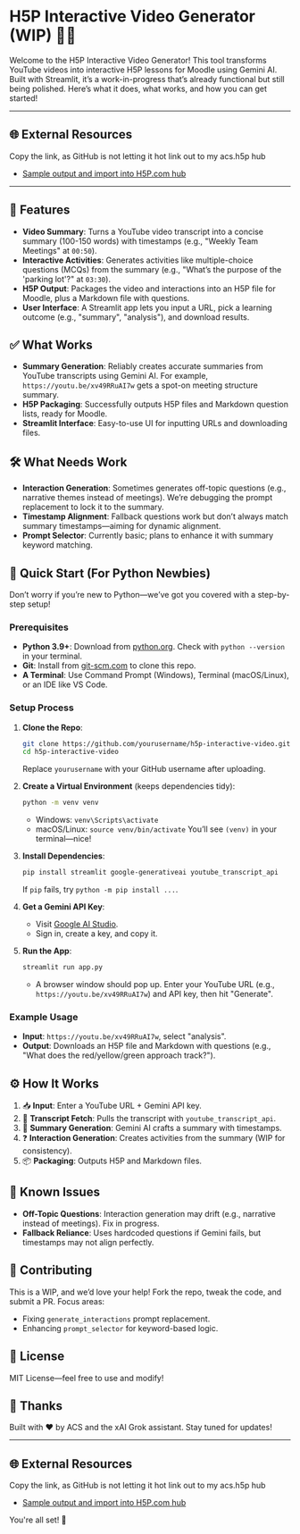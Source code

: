 
# H5P Interactive Video Generator (WIP) 🎥✨

Welcome to the H5P Interactive Video Generator! This tool transforms YouTube videos into interactive H5P lessons for Moodle using Gemini AI. Built with Streamlit, it’s a work-in-progress that’s already functional but still being polished. Here’s what it does, what works, and how you can get started!

---
## 🌐 External Resources
Copy the link, as GitHub is not letting it hot link out to my acs.h5p hub

- [Sample output and import into H5P.com hub](https://acs.h5p.com/content/1292521251635999299)
---

## 🚀 Features

- **Video Summary**: Turns a YouTube video transcript into a concise summary (100-150 words) with timestamps (e.g., "Weekly Team Meetings" at `00:50`).
- **Interactive Activities**: Generates activities like multiple-choice questions (MCQs) from the summary (e.g., "What’s the purpose of the 'parking lot'?" at `03:30`).
- **H5P Output**: Packages the video and interactions into an H5P file for Moodle, plus a Markdown file with questions.
- **User Interface**: A Streamlit app lets you input a URL, pick a learning outcome (e.g., "summary", "analysis"), and download results.

## ✅ What Works

- **Summary Generation**: Reliably creates accurate summaries from YouTube transcripts using Gemini AI. For example, `https://youtu.be/xv49RRuAI7w` gets a spot-on meeting structure summary.
- **H5P Packaging**: Successfully outputs H5P files and Markdown question lists, ready for Moodle.
- **Streamlit Interface**: Easy-to-use UI for inputting URLs and downloading files.

## 🛠️ What Needs Work

- **Interaction Generation**: Sometimes generates off-topic questions (e.g., narrative themes instead of meetings). We’re debugging the prompt replacement to lock it to the summary.
- **Timestamp Alignment**: Fallback questions work but don’t always match summary timestamps—aiming for dynamic alignment.
- **Prompt Selector**: Currently basic; plans to enhance it with summary keyword matching.

## 🏁 Quick Start (For Python Newbies)

Don’t worry if you’re new to Python—we’ve got you covered with a step-by-step setup!

### Prerequisites
- **Python 3.9+**: Download from [python.org](https://www.python.org/downloads/). Check with `python --version` in your terminal.
- **Git**: Install from [git-scm.com](https://git-scm.com/downloads) to clone this repo.
- **A Terminal**: Use Command Prompt (Windows), Terminal (macOS/Linux), or an IDE like VS Code.

### Setup Process
1. **Clone the Repo**:
   ```bash
   git clone https://github.com/yourusername/h5p-interactive-video.git
   cd h5p-interactive-video
   ```
   Replace `yourusername` with your GitHub username after uploading.

2. **Create a Virtual Environment** (keeps dependencies tidy):
   ```bash
   python -m venv venv
   ```
   - Windows: `venv\Scripts\activate`
   - macOS/Linux: `source venv/bin/activate`
   You’ll see `(venv)` in your terminal—nice!

3. **Install Dependencies**:
   ```bash
   pip install streamlit google-generativeai youtube_transcript_api
   ```
   If `pip` fails, try `python -m pip install ...`.

4. **Get a Gemini API Key**:
   - Visit [Google AI Studio](https://aistudio.google.com/app/apikey).
   - Sign in, create a key, and copy it.

5. **Run the App**:
   ```bash
   streamlit run app.py
   ```
   - A browser window should pop up. Enter your YouTube URL (e.g., `https://youtu.be/xv49RRuAI7w`) and API key, then hit "Generate".

### Example Usage
- **Input**: `https://youtu.be/xv49RRuAI7w`, select "analysis".
- **Output**: Downloads an H5P file and Markdown with questions (e.g., "What does the red/yellow/green approach track?").

## ⚙️ How It Works

1. 📥 **Input**: Enter a YouTube URL + Gemini API key.
2. 📜 **Transcript Fetch**: Pulls the transcript with `youtube_transcript_api`.
3. 🤖 **Summary Generation**: Gemini AI crafts a summary with timestamps.
4. ❓ **Interaction Generation**: Creates activities from the summary (WIP for consistency).
5. 📦 **Packaging**: Outputs H5P and Markdown files.

## 🐛 Known Issues
- **Off-Topic Questions**: Interaction generation may drift (e.g., narrative instead of meetings). Fix in progress.
- **Fallback Reliance**: Uses hardcoded questions if Gemini fails, but timestamps may not align perfectly.

## 🌟 Contributing
This is a WIP, and we’d love your help! Fork the repo, tweak the code, and submit a PR. Focus areas:
- Fixing `generate_interactions` prompt replacement.
- Enhancing `prompt_selector` for keyword-based logic.

## 📜 License
MIT License—feel free to use and modify!

## 🙏 Thanks
Built with ❤️ by ACS and the xAI Grok assistant. Stay tuned for updates!

---

## 🌐 External Resources
Copy the link, as GitHub is not letting it hot link out to my acs.h5p hub

- [Sample output and import into H5P.com hub](https://acs.h5p.com/content/1292521251635999299)


You're all set! 🚀



